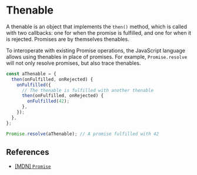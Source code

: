 # Thenable

A thenable is an object that implements the `then()` method, which is called with two callbacks: one for when the promise is fulfilled, and one for when it is rejected. Promises are by themselves thenables.

To interoperate with existing Promise operations, the JavaScript language allows using thenables in place of promises. For example, `Promise.resolve` will not only resolve promises, but also trace thenables.

```js
const aThenable = {
  then(onFulfilled, onRejected) {
    onFulfilled({
      // The thenable is fulfilled with another thenable
      then(onFulfilled, onRejected) {
        onFulfilled(42);
      },
    });
  },
};

Promise.resolve(aThenable); // A promise fulfilled with 42
```

## References

* [[MDN] `Promise`](https://developer.mozilla.org/en-US/docs/Web/JavaScript/Reference/Global_Objects/Promise#thenables)